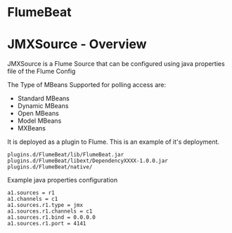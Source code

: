 FlumeBeat
=========



JMXSource - Overview
=========

JMXSource is a Flume Source that can be configured using java properties file of the Flume Config

The Type of MBeans Supported for polling access are:

* Standard MBeans
* Dynamic MBeans
* Open MBeans
* Model MBeans
* MXBeans

It is deployed as a plugin to Flume.  This is an example of it's deployment.

    plugins.d/FlumeBeat/lib/FlumeBeat.jar
    plugins.d/FlumeBeat/libext/DependencyXXXX-1.0.0.jar
    plugins.d/FlumeBeat/native/

Example java properties configuration

    a1.sources = r1
    a1.channels = c1
    a1.sources.r1.type = jmx
    a1.sources.r1.channels = c1
    a1.sources.r1.bind = 0.0.0.0
    a1.sources.r1.port = 4141
